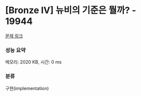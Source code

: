 # [Bronze IV] 뉴비의 기준은 뭘까? - 19944 

[문제 링크](https://www.acmicpc.net/problem/19944) 

### 성능 요약

메모리: 2020 KB, 시간: 0 ms

### 분류

구현(implementation)

